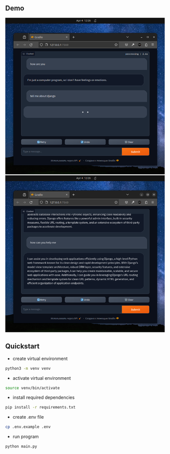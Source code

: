 ## Demo

![Demo Image](media/demo1.png)
![Demo Image](media/demo3.png)

## Quickstart

- create virtual environment

```bash
python3 -m venv venv
```
- activate virtual environment

```bash
source venv/bin/activate
```

- install required dependencies

```bash
pip install -r requirements.txt
```

- create .env file

```bash
cp .env.example .env
```

- run program

```bash
python main.py
```
